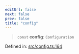 ```yaml
---
editUrl: false
next: false
prev: false
title: "config"
---
```


> `const` **config**: `Configuration`

Defined in: [src/config.ts:164](https://github.com/fabricjs/fabric.js/blob/977f797255d8c56b5b68360b0d45bed33697d2e8/src/config.ts#L164)
